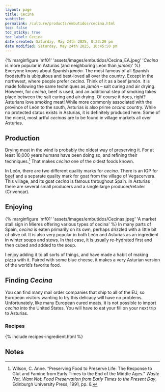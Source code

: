 ```yaml
---
layout: page
title: Cecina
subtitle: 
permalink: /culture/products/embutidos/cecina.html
toc: false
toc_sticky: true
toc_label: Cecina
date created: Saturday, May 24th 2025, 8:23:20 pm
date modified: Saturday, May 24th 2025, 10:45:50 pm
---
```

{% marginfigure 'mf01' 'assets/images/embutidos/Cecina_EA.jpeg' '*Cecina* is more popular in Asturias (and neighboring León than *jamón*)' %}
Everyone knows about Spanish _jamón._ The most famous of all Spanish foodstuffs is ubiquitous and best-loved all over the country. Except in the northwest, where people prefer _cecina_. Think of it as a beef jamón. It is made following the same techniques as _jamón_ – salt curing and air drying. However, for _cecina_, beef is used, and an additional step of smoking takes place between the salt curing and air drying. Of course it does, right? Asturians love smoking meat! While more commonly associated with the province of León to the south, Asturias is also prime _cecina_ country. While no protected status exists in Asturias, it is definitely produced here. Some of the nicest, most artful _cecinas_ are to be found in village markets all over Asturias.

## Production

Drying meat in the wind is probably the oldest way of preserving it. For at least 10,000 years humans have been doing so, and refining their techniques.[^1] That makes _cecina_ one of the oldest foods known.

In León, there are two different quality marks for _cecina_. There is an IGP for [beef](https://www.cecinadeleon.org/) and a separate quality mark for goat from the village of Vegacervera. This village, and its goat _cecina_ is famous throughout Spain. In Asturias there are several small producers and a single large producer/retailer (Crivencar).

## Enjoying
{% marginfigure 'mf01' 'assets/images/embutidos/Cecinas.jpeg' 'A market stall sign in Mieres offering various types of cecina' %}
In many parts of Spain, _cecina_ is eaten primarily on its own, perhaps drizzled with a little bit of olive oil. It is also very popular in both León and Asturias as an ingredient in winter soups and stews. In that case, it is usually re-hydrated first and then cubed and added to the soup.

I enjoy adding it to all sorts of things, and have made a habit of making pizza with it. Paired with some blue cheese, it makes a very Asturian version of the world’s favorite food.

## Finding _Cecina_

You can find many mail order companies that ship to all of the EU, so European visitors wanting to try this delicacy will have no problems. Unfortunately, like many European cured meats, it is not possible to import _cecina_ into the United States. You will have to eat your fill on your next trip to Asturias.

### Recipes

{% include recipes-ingredient.html %}

## Notes

[^1]: Wilson, C. Anne. “Preserving Food to Preserve Life: The Response to Glut and Famine from Early Times to the End of the Middle Ages.” _Waste Not, Want Not: Food Preservation from Early Times to the Present Day_, Edinburgh University Press, 1991, pp. 6.